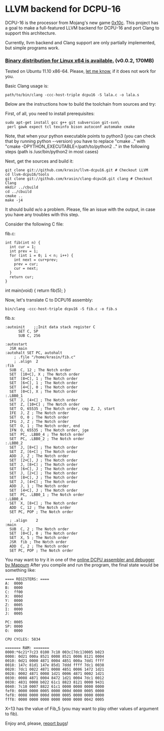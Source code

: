 # LLVM backend for DCPU-16 #

DCPU-16 is the processor from Mojang's new game [0x10c](http://0x10c.com/).
This project has a goal to make a full-featured LLVM backend for DCPU-16 and
port Clang to support this architecture.

Currently, llvm backend and Clang support are only partially implemented,
but simple programs work.

### [Binary distribution for Linux x64 is available.](https://s3.amazonaws.com/llvm-dcpu16/llvm-dcpu16.v0.0.2.tar.gz) (v0.0.2, 170MB) ###

Tested on Ubuntu 11.10 x86-64.
Please, [let me know](https://github.com/krasin/llvm-dcpu16/issues), if it does not work for you.

Basic Clang usage is:

    path/to/bin/clang -ccc-host-triple dcpu16 -S lala.c -o lala.s

Below are the instructions how to build the toolchain from sources and try:

First, of all, you need to install prerequisites:

    sudo apt-get install gcc g++ git subversion git-svn\
     perl gawk expect tcl texinfo bison autoconf automake cmake

Note, that when your python executable points to python3 (you can check that by running python --version) 
you have to replace "cmake .." with "cmake  -DPYTHON_EXECUTABLE=/path/to/python2 .." in the following steps (path is /usr/bin/python2 in most cases)

Next, get the sources and build it:

    git clone git://github.com/krasin/llvm-dcpu16.git # Checkout LLVM
    cd llvm-dcpu16/tools
    git clone git://github.com/krasin/clang-dcpu16.git clang # Checkout Clang
    mkdir ../cbuild
    cd ../cbuild
    cmake ..
    make -j4

It should build w/o a problem. Please, file an issue with the output, in case you have any troubles with this step.

Consider the following C file:

fib.c:

    int fib(int n) {
      int cur = 1;
      int prev = 1;
      for (int i = 0; i < n; i++) {
        int next = cur+prev;
        prev = cur;
        cur = next;
      }
      return cur;
    }

   int main(void) {
     return fib(5);
   }


Now, let's translate C to DCPU16 assembly:

    bin/clang -ccc-host-triple dcpu16 -S fib.c -o fib.s

fib.s:

    :autoinit    ;;Init data stack register C
          SET C, SP
          SUB C, 256
    
    :autostart
      JSR main
    :autohalt SET PC, autohalt
        ; .file "/home/krasin/fib.c"
        ; .align  2
    :fib
      SUB  C, 12 ; The Notch order
      SET  [10+C], X ; The Notch order
      SET  [8+C], 1 ; The Notch order
      SET  [6+C], 1 ; The Notch order
      SET  [4+C], 0 ; The Notch order
      SET  [0+C], X ; The Notch order
    :.LBB0_1
      SET  J, [4+C] ; The Notch order
      SET  Z, [10+C] ; The Notch order
      SET  O, 65535 ; The Notch order, cmp Z, J, start
      IFE  J, Z ; The Notch order
      SET  O, 0 ; The Notch order
      IFG  J, Z ; The Notch order
      SET  O, 1 ; The Notch order, end
      IFN  O, 65535 ; The Notch order, jge
      SET  PC, .LBB0_4 ; The Notch order
      SET  PC, .LBB0_2 ; The Notch order
    :.LBB0_2
      SET  J, [8+C] ; The Notch order
      SET  Z, [6+C] ; The Notch order
      ADD  J, Z ; The Notch order
      SET  [2+C], J ; The Notch order
      SET  J, [8+C] ; The Notch order
      SET  [6+C], J ; The Notch order
      SET  J, [2+C] ; The Notch order
      SET  [8+C], J ; The Notch order
      SET  J, [4+C] ; The Notch order
      ADD  J, 1 ; The Notch order
      SET  [4+C], J ; The Notch order
      SET  PC, .LBB0_1 ; The Notch order
    :.LBB0_4
      SET  X, [8+C] ; The Notch order
      ADD  C, 12 ; The Notch order
      SET PC, POP ; The Notch order
    
      ; .align    2
    :main
      SUB  C, 2 ; The Notch order
      SET  [0+C], 0 ; The Notch order
      SET  X, 5 ; The Notch order
      JSR  fib ; The Notch order
      ADD  C, 2 ; The Notch order
      SET PC, POP ; The Notch order

You may want to try it in one of the [online DCPU assembler and debugger by Mappum](http://mappum.github.com/DCPU-16/)
After you compile and run the program, the final state would be something like:

    ==== REGISTERS: ====
    A:  0000
    B:  0000
    C:  ff00
    X:  000d
    Y:  0000
    Z:  0005
    I:  0000
    J:  0005
    
    PC: 0005
    SP: 0000
    O:  0000
    
    CPU CYCLES: 5834
    
    ======= RAM: =======
    0000:*6c21*7c23 0100 7c10 003c[7dc1]0005 b023
    0008: 0d21 000a 8521 0008 8521 0006 8121 0004
    0010: 0d21 0000 4871 0004 4851 000a 7dd1 ffff
    0018: 147c 81d1 147e 85d1 7ddd ffff 7dc1 0038
    0020: 7dc1 0022 4871 0008 4851 0006 1472 1d21
    0028: 0002 4871 0008 1d21 0006 4871 0002 1d21
    0030: 0008 4871 0004 8472 1d21 0004 7dc1 0012
    0038: 4831 0008 b022 61c1 8823 8121 0000 9431
    0040: 7c10 0007 8822 61c1 0000 0000 0000 0000
    fef0: 0000 0000 0005 0000 000d 0000 0005 0000
    fef8: 0008 0000 000d 0000 0005 0000 0000 0000
    fff8: 0000 0000 0000 0000 0000 0000 0042 0005

X=13 has the value of Fib_5 (you may want to play other values of argument to fib).

Enjoy and, please, [report bugs](https://github.com/krasin/llvm-dcpu16/issues)!

